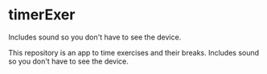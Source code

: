 # timerExer


Includes sound so you don't have to see the device.

This repository is an app to time exercises and their breaks.
Includes sound so you don't have to see the device.